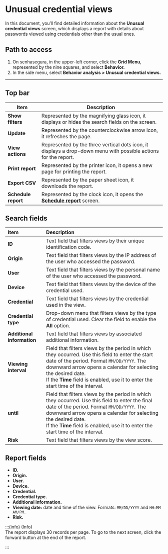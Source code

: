 # Unusual credential views

In this document, you’ll find detailed information about the **Unusual credential views** screen, which displays a report with details about passwords viewed using credentials other than the usual ones.

## **Path to access**

1. On senhasegura, in the upper-left corner, click the **Grid Menu**, represented by the nine squares, and select **Behavior.**  
2. In the side menu, select **Behavior analysis > Unusual credential views.**

***

## **Top bar**

| Item | Description |
| ----- | ----- |
| **Show filters** | Represented by the magnifying glass icon, it displays or hides the search fields on the screen. |
| **Update** | Represented by the counterclockwise arrow icon, it refreshes the page. |
| **View actions** | Represented by the three vertical dots icon, it displays a drop-down menu with possible actions for the report. |
| **Print report** | Represented by the printer icon, it opens a new page for printing the report. |
| **Export CSV** | Represented by the paper sheet icon, it downloads the report. |
| **Schedule report** | Represented by the clock icon, it opens the [**Schedule report**](/v3-33/docs/general-information-how-to-issue-download-and-schedule-device-reports) screen. |

## **Search fields**

| Item | Description |
| :---- | :---- |
| **ID** | Text field that filters views by their unique identification code.  |
| **Origin** | Text field that filters views by the IP address of the user who accessed the password.  |
| **User** | Text field that filters views by the personal name of the user who accessed the password.  |
| **Device** | Text field that filters views by the device of the credential used.  |
| **Credential** | Text field that filters views by the credential used in the view.  |
| **Credential type** | Drop-down menu that filters views by the type of credential used. Clear the field to enable the **All** option.  |
| **Additional information** | Text field that filters views by associated additional information.  |
| **Viewing interval** | Field that filters views by the period in which they occurred. Use this field to enter the start date of the period. Format `MM/DD/YYYY`. The downward arrow opens a calendar for selecting the desired date. <br> If the **Time** field is enabled, use it to enter the start time of the interval. |
| **until** | Field that filters views by the period in which they occurred. Use this field to enter the final date of the period. Format `MM/DD/YYYY`. The downward arrow opens a calendar for selecting the desired date. <br> If the **Time** field is enabled, use it to enter the start time of the interval.  |
| **Risk**  | Text field that filters views by the view score. |

## **Report fields**

* **ID.**  
* **Origin.**  
* **User.**  
* **Device.**  
* **Credential.**  
* **Credential type.**  
* **Additional information.**  
* **Viewing date:** date and time of the view. Formats: `MM/DD/YYYY` and `HH:MM AM/PM.`  
* **Risk.**


:::(info) (Info)  
The report displays 30 records per page. To go to the next screen, click the forward button at the end of the report.

:::
